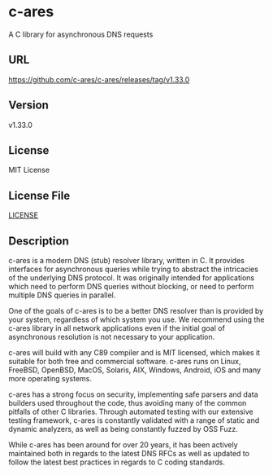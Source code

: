 # c-ares

A C library for asynchronous DNS requests

## URL

https://github.com/c-ares/c-ares/releases/tag/v1.33.0

## Version

v1.33.0

## License

MIT License

## License File

[LICENSE](repo/LICENSE.md)

## Description

c-ares is a modern DNS (stub) resolver library, written in C. It provides interfaces for asynchronous queries while trying to abstract the intricacies of the underlying DNS protocol. It was originally intended for applications which need to perform DNS queries without blocking, or need to perform multiple DNS queries in parallel.

One of the goals of c-ares is to be a better DNS resolver than is provided by your system, regardless of which system you use. We recommend using the c-ares library in all network applications even if the initial goal of asynchronous resolution is not necessary to your application.

c-ares will build with any C89 compiler and is MIT licensed, which makes it suitable for both free and commercial software. c-ares runs on Linux, FreeBSD, OpenBSD, MacOS, Solaris, AIX, Windows, Android, iOS and many more operating systems.

c-ares has a strong focus on security, implementing safe parsers and data builders used throughout the code, thus avoiding many of the common pitfalls of other C libraries. Through automated testing with our extensive testing framework, c-ares is constantly validated with a range of static and dynamic analyzers, as well as being constantly fuzzed by OSS Fuzz.

While c-ares has been around for over 20 years, it has been actively maintained both in regards to the latest DNS RFCs as well as updated to follow the latest best practices in regards to C coding standards.
